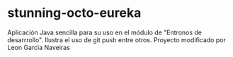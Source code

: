 # stunning-octo-eureka

Aplicación Java sencilla para su uso en el módulo de "Entronos de desarrrollo".
Ilustra el uso de git push entre otros.
Proyecto modificado por Leon Garcia Naveiras
